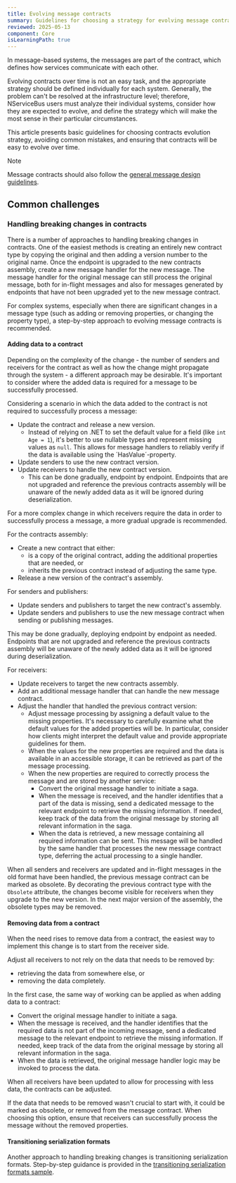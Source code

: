 ```yaml
---
title: Evolving message contracts
summary: Guidelines for choosing a strategy for evolving message contracts
reviewed: 2025-05-13
component: Core
isLearningPath: true
---
```


In message-based systems, the messages are part of the contract, which defines how services communicate with each other.

Evolving contracts over time is not an easy task, and the appropriate strategy should be defined individually for each system. Generally, the problem can't be resolved at the infrastructure level; therefore, NServiceBus users must analyze their individual systems, consider how they are expected to evolve, and define the strategy which will make the most sense in their particular circumstances.

This article presents basic guidelines for choosing contracts evolution strategy, avoiding common mistakes, and ensuring that contracts will be easy to evolve over time.

> [!NOTE]
> Message contracts should also follow the [general message design guidelines](/nservicebus/messaging/messages-events-commands.md#designing-messages).

## Common challenges

### Handling breaking changes in contracts

There is a number of approaches to handling breaking changes in contracts. One of the easiest methods is creating an entirely new contract type by copying the original and then adding a version number to the original name. Once the endpoint is upgraded to the new contracts assembly, create a new message handler for the new message. The message handler for the original message can still process the original message, both for in-flight messages and also for messages generated by endpoints that have not been upgraded yet to the new message contract.

For complex systems, especially when there are significant changes in a message type (such as adding or removing properties, or changing the property type), a step-by-step approach to evolving message contracts is recommended.

#### Adding data to a contract

Depending on the complexity of the change - the number of senders and receivers for the contract as well as how the change might propagate through the system - a different approach may be desirable. It's important to consider where the added data is required for a message to be successfully processed.

Considering a scenario in which the data added to the contract is not required to successfully process a message:

* Update the contract and release a new version.
  * Instead of relying on .NET to set the default value for a field (like `int Age = 1`), it's better to use nullable types and represent missing values as `null`. This allows for message handlers to reliably verify if the data is available using the ´HasValue´-property.
* Update senders to use the new contract version.
* Update receivers to handle the new contract version.
  * This can be done gradually, endpoint by endpoint. Endpoints that are not upgraded and reference the previous contracts assembly will be unaware of the newly added data as it will be ignored during deserialization.

For a more complex change in which receivers require the data in order to successfully process a message, a more gradual upgrade is recommended.

For the contracts assembly:

* Create a new contract that either:
  * is a copy of the original contract, adding the additional properties that are needed, or
  * inherits the previous contract instead of adjusting the same type.
* Release a new version of the contract's assembly.

For senders and publishers:

* Update senders and publishers to target the new contract's assembly.
* Update senders and publishers to use the new message contract when sending or publishing messages.

This may be done gradually, deploying endpoint by endpoint as needed. Endpoints that are not upgraded and reference the previous contracts assembly will be unaware of the newly added data as it will be ignored during deserialization.

For receivers:

* Update receivers to target the new contracts assembly.
* Add an additional message handler that can handle the new message contract.
* Adjust the handler that handled the previous contract version:
  * Adjust message processing by assigning a default value to the missing properties. It's necessary to carefully examine what the default values for the added properties will be. In particular, consider how clients might interpret the default value and provide appropriate guidelines for them.
  * When the values for the new properties are required and the data is available in an accessible storage, it can be retrieved as part of the message processing.
  * When the new properties are required to correctly process the message and are stored by another service:
    * Convert the original message handler to initiate a saga.
    * When the message is received, and the handler identifies that a part of the data is missing, send a dedicated message to the relevant endpoint to retrieve the missing information. If needed, keep track of the data from the original message by storing all relevant information in the saga.
    * When the data is retrieved, a new message containing all required information can be sent. This message will be handled by the same handler that processes the new message contract type, deferring the actual processing to a single handler.

When all senders and receivers are updated and in-flight messages in the old format have been handled, the previous message contract can be marked as obsolete. By decorating the previous contract type with the `Obsolete` attribute, the changes become visible for receivers when they upgrade to the new version. In the next major version of the assembly, the obsolete types may be removed.

#### Removing data from a contract

When the need rises to remove data from a contract, the easiest way to implement this change is to start from the receiver side.

Adjust all receivers to not rely on the data that needs to be removed by:

* retrieving the data from somewhere else, or
* removing the data completely.

In the first case, the same way of working can be applied as when adding data to a contract:

* Convert the original message handler to initiate a saga.
* When the message is received, and the handler identifies that the required data is not part of the incoming message, send a dedicated message to the relevant endpoint to retrieve the missing information. If needed, keep track of the data from the original message by storing all relevant information in the saga.
* When the data is retrieved, the original message handler logic may be invoked to process the data.

When all receivers have been updated to allow for processing with less data, the contracts can be adjusted.

If the data that needs to be removed wasn't crucial to start with, it could be marked as obsolete, or removed from the message contract. When choosing this option, ensure that receivers can successfully process the message without the removed properties.

#### Transitioning serialization formats

Another approach to handling breaking changes is transitioning serialization formats. Step-by-step guidance is provided in the [transitioning serialization formats sample](/samples/serializers/transitioning-formats/).
